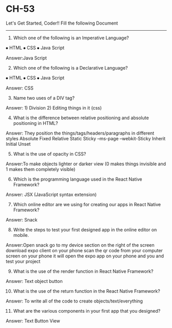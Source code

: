 # CH-53

Let's Get Started, Coder!!
Fill the following Document
__________________________________________________________________________

1. Which one of the following is an Imperative Language?

⦁	HTML
⦁	CSS
⦁	Java Script

Answer:Java Script 	


2. Which one of the following is a Declarative Language?

⦁	HTML
⦁	CSS
⦁	Java Script

Answer: CSS


3. Name two uses of a DIV tag?

Answer: 1) Division 
        2) Editing things in it (css)




4. What is the difference between relative positioning and absolute positioning in HTML?

Answer: They position the things/tags/headers/paragraphs in different styles Absolute Fixed Relative Static Sticky –ms-page –webkit-Sticky Inherit Initial Unset




5. What is the use of opacity in CSS?

Answer:To make objects lighter or darker view (0 makes things invisible and 1 makes them completely visible) 





6. Which is the programming language used in the React Native Framework?

Answer: JSX (JavaScript syntax extension)



7. Which online editor are we using for creating our apps in React Native Framework?

Answer: Snack





8. Write the steps to test your first designed app in the online editor on mobile.

Answer:Open snack go to my device section on the right of the screen download expo client on your phone scan the qr code from your computer screen on your phone it will open the expo app on your phone and you and test your project







9. What is the use of the render function in React Native Framework?

Answer: Text object button






10. What is the use of the return function in the React Native Framework?

Answer: To write all of the code to create objects/text/everything






11. What are the various components in your first app that you designed?

Answer: Text Button View


